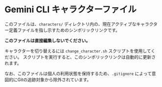 # Gemini CLI キャラクターファイル

このファイルは、`characters/` ディレクトリ内の、現在アクティブなキャラクター定義ファイルを指し示すためのシンボリックリンクです。

**このファイルは直接編集しないでください。**

キャラクターを切り替えるには `change_character.sh` スクリプトを使用してください。
スクリプトを実行すると、このシンボリックリンクは自動的に更新されます。

なお、このファイルは個人の利用状態を保持するため、`.gitignore` によって意図的にGitの追跡対象から除外されています。
